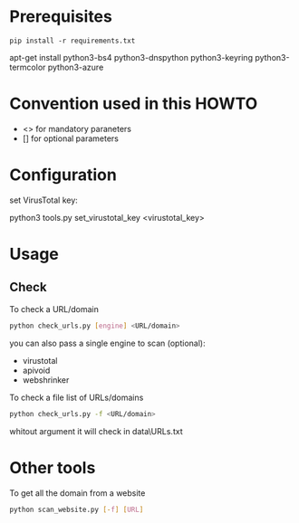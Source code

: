 # Prerequisites
```pip install -r requirements.txt```

apt-get install python3-bs4 python3-dnspython python3-keyring python3-termcolor python3-azure

# Convention used in this HOWTO
- <> for mandatory paraneters
- [] for optional parameters

# Configuration
set VirusTotal key:

python3 tools.py set_virustotal_key <virustotal_key>

# Usage

## Check
To check a URL/domain
```sh
python check_urls.py [engine] <URL/domain>
```
you can also pass a single engine to scan (optional):

- virustotal
- apivoid
- webshrinker

To check a file list of URLs/domains
```sh
python check_urls.py -f <URL/domain>
```
whitout argument it will check in data\URLs.txt

# Other tools
To get all the domain from a website
```sh
python scan_website.py [-f] [URL]
```
